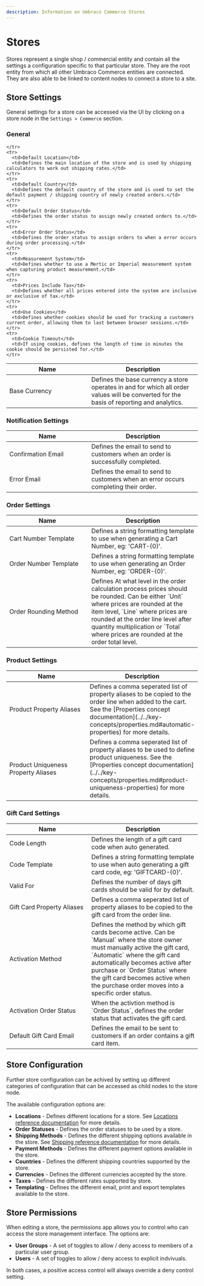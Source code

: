 ```yaml
---
description: Information on Umbraco Commerce Stores
---
```


# Stores

Stores represent a single shop / commercial entity and contain all the settings a configuration specific to that particular store. They are the root entity from which all other Umbraco Commerce entities are connected. They are also able to be linked to content nodes to connect a store to a site.

## Store Settings

General settings for a store can be accessed via the UI by clicking on a store node in the `Settings > Commerce` section.

### General

<table>
  <thead>
    <tr>
      <th width="200">Name</th>
      <th>Description</th>
    </tr>
  </thead>
  <tbody>
    <tr>
      <td>Base Currency</td>
      <td>Defines the base currency a store operates in and for which all order values will be converted for the basis of reporting and analytics.</td>

    </tr>
    <tr>
      <td>Default Location</td>
      <td>Defines the main location of the store and is used by shipping calculators to work out shipping rates.</td>
    </tr>
    <tr>
      <td>Default Country</td>
      <td>Defines the default country of the store and is used to set the default payment / shipping country of newly created orders.</td>
    </tr>
    <tr>
      <td>Default Order Status</td>
      <td>Defines the order status to assign newly created orders to.</td>
    </tr>
    <tr>
      <td>Error Order Status</td>
      <td>Defines the order status to assign orders to when a error occurs during order processing.</td>
    </tr>
    <tr>
      <td>Measurement System</td>
      <td>Defines whether to use a Mertic or Imperial measurement system when capturing product measurement.</td>
    </tr>
    <tr>
      <td>Prices Include Tax</td>
      <td>Defines whether all prices entered into the system are inclusive or exclusive of tax.</td>
    </tr>
    <tr>
      <td>Use Cookies</td>
      <td>Defines whether cookies should be used for tracking a customers current order, allowing them to last between browser sessions.</td>
    </tr>
    <tr>
      <td>Cookie Timeout</td>
      <td>If using cookies, defines the length of time in minutes the cookie should be persisted for.</td>
    </tr>
  </tbody>
</table>

### Notification Settings

<table>
  <thead>
    <tr>
      <th width="200">Name</th>
      <th>Description</th>
    </tr>
  </thead>
  <tbody>
    <tr>
      <td>Confirmation Email</td>
      <td>Defines the email to send to customers when an order is successfully completed.</td>
    </tr>
    <tr>
      <td>Error Email</td>
      <td>Defines the email to send to customers when an error occurs completing their order.</td>
    </tr>
  </tbody>
</table>

### Order Settings

<table>
  <thead>
    <tr>
      <th width="200">Name</th>
      <th>Description</th>
    </tr>
  </thead>
  <tbody>
    <tr>
      <td>Cart Number Template</td>
      <td>Defines a string formatting template to use when generating a Cart Number, eg: 'CART-{0}'.</td>
    </tr>
    <tr>
      <td>Order Number Template</td>
      <td>Defines a string formatting template to use when generating an Order Number, eg: 'ORDER-{0}'.</td>
    </tr>
    <tr>
      <td>Order Rounding Method</td>
      <td>Defines At what level in the order calculation process prices should be rounded. Can be either `Unit` where prices are rounded at the item level, `Line` where prices are rounded at the order line level after quantity multiplication or `Total` where prices are rounded at the order total level.</td>
    </tr>
  </tbody>
</table>

### Product Settings

<table>
  <thead>
    <tr>
      <th width="200">Name</th>
      <th>Description</th>
    </tr>
  </thead>
  <tbody>
    <tr>
      <td>Product Property Aliases</td>
      <td>Defines a comma seperated list of property aliases to be copied to the order line when added to the cart. See the [Properties concept documentation](../../key-concepts/properties.md#automatic-properties) for more details.</td>
    </tr>
    <tr>
      <td>Product Uniqueness Property Aliases</td>
      <td>Defines a comma seperated list of property aliases to be used to define product uniqueness. See the [Properties concept documentation](../../key-concepts/properties.md#product-uniqueness-properties) for more details.</td>
    </tr>
  </tbody>
</table>

### Gift Card Settings

<table>
  <thead>
    <tr>
      <th width="200">Name</th>
      <th>Description</th>
    </tr>
  </thead>
  <tbody>
    <tr>
      <td>Code Length</td>
      <td>Defines the length of a gift card code when auto generated.</td>
    </tr>
    <tr>
      <td>Code Template</td>
      <td>Defines a string formatting template to use when auto generating a gift card code, eg: 'GIFTCARD-{0}'.</td>
    </tr>
    <tr>
      <td>Valid For</td>
      <td>Defines the number of days gift cards should be valid for by default.</td>
    </tr>
    <tr>
      <td>Gift Card Property Aliases</td>
      <td>Defines a comma seperated list of property aliases to be copied to the gift card from the order line.</td>
    </tr>
    <tr>
      <td>Activation Method</td>
      <td>Defines the method by which gift cards become active. Can be `Manual` where the store owner must manually active the gift card, `Automatic` where the gift card automatically becomes active after purchase or `Order Status` where the gift card becomes active when the purchase order moves into a specific order status.</td>
    </tr>
    <tr>
      <td>Activation Order Status</td>
      <td>When the activtion method is `Order Status`, defines the order status that activates the gift card.</td>
    </tr>
    <tr>
      <td>Default Gift Card Email</td>
      <td>Defines the email to be sent to customers if an order contains a gift card item.</td>
    </tr>
  </tbody>
</table>

## Store Configuration

Further store configuration can be achived by setting up different categories of configuration that can be accessed as child nodes to the store node.

The available configuration options are:

* **Locations** - Defines different locations for a store. See [Locations reference documentation](../locations/README.md) for more details.
* **Order Statuses** - Defines the order statuses to be used by a store.
* **Shipping Methods** - Defines the different shipping options available in the store. See [Shipping reference documentation](../shipping/README.md) for more details.
* **Payment Methods** - Defines the different payment options available in the store.
* **Countries** - Defines the different shipping countries supported by the store.
* **Currencies** - Defines the different currencies accepted by the store.
* **Taxes** - Defines the different rates supported by store.
* **Templating** - Defines the different email, print and export templates available to the store.

## Store Permissions

When editing a store, the permissions app allows you to control who can access the store management interface. The options are:

* **User Groups** - A set of toggles to allow / deny access to members of a particular user group.
* **Users** - A set of toggles to allow / deny access to explicit indvivuals.

In both cases, a positive access control will always override a deny control setting.